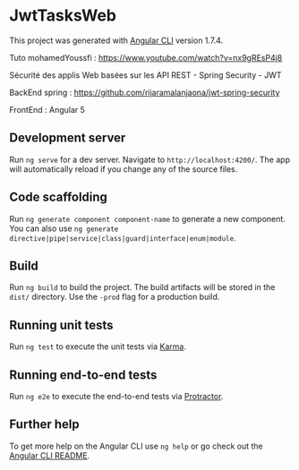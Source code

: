 # JwtTasksWeb

This project was generated with [Angular CLI](https://github.com/angular/angular-cli) version 1.7.4.

Tuto mohamedYoussfi : https://www.youtube.com/watch?v=nx9gREsP4j8

Sécurité des applis Web basées sur les API REST - Spring Security - JWT 

BackEnd spring : https://github.com/rijaramalanjaona/jwt-spring-security

FrontEnd : Angular 5

## Development server

Run `ng serve` for a dev server. Navigate to `http://localhost:4200/`. The app will automatically reload if you change any of the source files.

## Code scaffolding

Run `ng generate component component-name` to generate a new component. You can also use `ng generate directive|pipe|service|class|guard|interface|enum|module`.

## Build

Run `ng build` to build the project. The build artifacts will be stored in the `dist/` directory. Use the `-prod` flag for a production build.

## Running unit tests

Run `ng test` to execute the unit tests via [Karma](https://karma-runner.github.io).

## Running end-to-end tests

Run `ng e2e` to execute the end-to-end tests via [Protractor](http://www.protractortest.org/).

## Further help

To get more help on the Angular CLI use `ng help` or go check out the [Angular CLI README](https://github.com/angular/angular-cli/blob/master/README.md).
